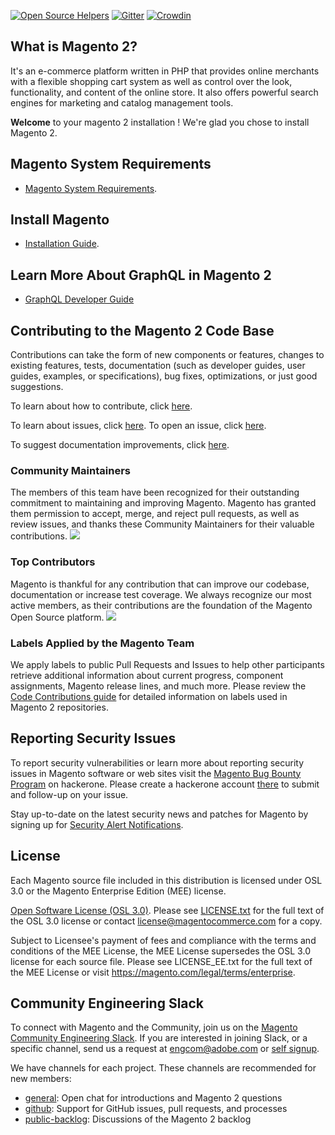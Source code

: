 [![Open Source Helpers](https://www.codetriage.com/magento/magento2/badges/users.svg)](https://www.codetriage.com/magento/magento2)
[![Gitter](https://badges.gitter.im/Join%20Chat.svg)](https://gitter.im/magento/magento2?utm_source=badge&utm_medium=badge&utm_campaign=pr-badge)
[![Crowdin](https://d322cqt584bo4o.cloudfront.net/magento-2/localized.svg)](https://crowdin.com/project/magento-2)

## What is Magento 2?
It's an e-commerce platform written in PHP that provides online merchants with a flexible shopping cart system as well as control over the look, functionality, and content of the online store. It also offers powerful search engines for marketing and catalog management tools. 

**Welcome** to your magento 2 installation ! We're glad you chose to install Magento 2.

## Magento System Requirements
*    [Magento System Requirements](https://devdocs.magento.com/guides/v2.3/install-gde/system-requirements.html).

## Install Magento

*    [Installation Guide](https://devdocs.magento.com/guides/v2.3/install-gde/bk-install-guide.html).

## Learn More About GraphQL in Magento 2

*    [GraphQL Developer Guide](https://devdocs.magento.com/guides/v2.3/graphql/index.html)

<h2>Contributing to the Magento 2 Code Base</h2>
Contributions can take the form of new components or features, changes to existing features, tests, documentation (such as developer guides, user guides, examples, or specifications), bug fixes, optimizations, or just good suggestions.

To learn about how to contribute, click [here][1].

To learn about issues, click [here][2]. To open an issue, click [here][3].

To suggest documentation improvements, click [here][4].

[1]: https://devdocs.magento.com/guides/v2.3/contributor-guide/contributing.html
[2]: https://devdocs.magento.com/guides/v2.3/contributor-guide/contributing.html#report
[3]: https://github.com/magento/magento2/issues
[4]: https://devdocs.magento.com

<h3>Community Maintainers</h3>
The members of this team have been recognized for their outstanding commitment to maintaining and improving Magento. Magento has granted them permission to accept, merge, and reject pull requests, as well as review issues, and thanks these Community Maintainers for their valuable contributions.

<a href="https://magento.com/magento-contributors#maintainers">
    <img src="https://raw.githubusercontent.com/wiki/magento/magento2/images/maintainers.png"/>
</a>

<h3>Top Contributors</h3>
Magento is thankful for any contribution that can improve our codebase, documentation or increase test coverage. We always recognize our most active members, as their contributions are the foundation of the Magento Open Source platform.
<a href="https://magento.com/magento-contributors">
    <img src="https://raw.githubusercontent.com/wiki/magento/magento2/images/contributors.png"/>
</a>

### Labels Applied by the Magento Team
We apply labels to public Pull Requests and Issues to help other participants retrieve additional information about current progress, component assignments, Magento release lines, and much more.
Please review the [Code Contributions guide](https://devdocs.magento.com/guides/v2.3/contributor-guide/contributing.html#labels) for detailed information on labels used in Magento 2 repositories.

## Reporting Security Issues

To report security vulnerabilities or learn more about reporting security issues in Magento software or web sites visit the [Magento Bug Bounty Program](https://hackerone.com/magento) on hackerone. Please create a hackerone account [there](https://hackerone.com/magento) to submit and follow-up on your issue.

Stay up-to-date on the latest security news and patches for Magento by signing up for [Security Alert Notifications](https://magento.com/security/sign-up).

## License

Each Magento source file included in this distribution is licensed under OSL 3.0 or the Magento Enterprise Edition (MEE) license.

[Open Software License (OSL 3.0)](https://opensource.org/licenses/osl-3.0.php).
Please see [LICENSE.txt](https://github.com/magento/magento2/blob/2.3-develop/LICENSE.txt) for the full text of the OSL 3.0 license or contact license@magentocommerce.com for a copy.

Subject to Licensee's payment of fees and compliance with the terms and conditions of the MEE License, the MEE License supersedes the OSL 3.0 license for each source file.
Please see LICENSE_EE.txt for the full text of the MEE License or visit https://magento.com/legal/terms/enterprise.

## Community Engineering Slack

To connect with Magento and the Community, join us on the [Magento Community Engineering Slack](https://magentocommeng.slack.com). If you are interested in joining Slack, or a specific channel, send us a request at [engcom@adobe.com](mailto:engcom@adobe.com) or [self signup](https://opensource.magento.com/slack).


We have channels for each project. These channels are recommended for new members:

- [general](https://magentocommeng.slack.com/messages/C4YS78WE6): Open chat for introductions and Magento 2 questions
- [github](https://magentocommeng.slack.com/messages/C7KB93M32): Support for GitHub issues, pull requests, and processes
- [public-backlog](https://magentocommeng.slack.com/messages/CCV3J3RV5): Discussions of the Magento 2 backlog
